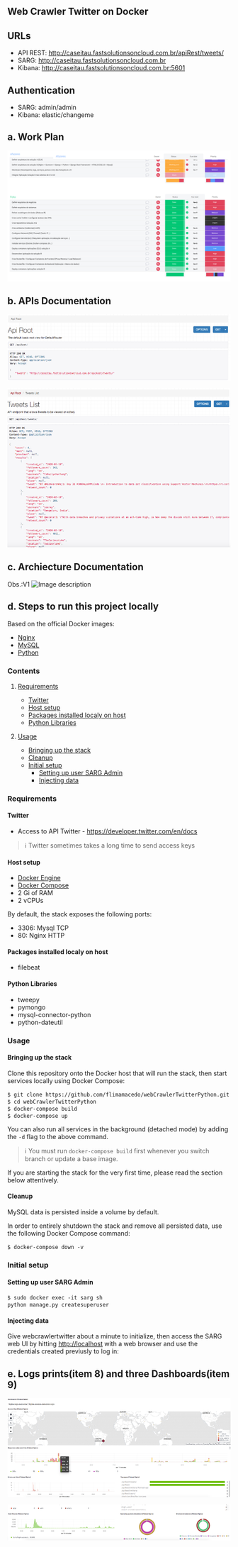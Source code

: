 ##  Web Crawler Twitter on Docker
##  URLs

* API REST: http://caseitau.fastsolutionsoncloud.com.br/apiRest/tweets/</li>
* SARG: http://caseitau.fastsolutionsoncloud.com.br</li>
* Kibana: http://caseitau.fastsolutionsoncloud.com.br:5601</li>


##  Authentication

* SARG: admin/admin
* Kibana: elastic/changeme


## a. Work Plan

![Work Plan](https://github.com/flimamacedo/webCrawlerTwitterPython/blob/master/imgs/workPlan.PNG)


## b. APIs Documentation 

![Image description](https://github.com/flimamacedo/webCrawlerTwitterPython/blob/master/imgs/api2.PNG)

![Image description](https://github.com/flimamacedo/webCrawlerTwitterPython/blob/master/imgs/api1.png)

## c. Archiecture Documentation

Obs.:V1
![Image description](http://caseitau.fastsolutionsoncloud.com.br/media/media/image005.png)

## d. Steps to run this project locally</h2>

Based on the official Docker images:

* [Nginx](https://hub.docker.com/_/nginx)
* [MySQL](https://hub.docker.com/_/mysql)
* [Python](https://hub.docker.com/_/python)


### Contents

1. [Requirements](#requirements)
   * [Twitter](#twitter)
   * [Host setup](#host-setup)
   * [Packages installed localy on host](#packages-installed-localy-on-host)
   * [Python Libraries](#python-libraries)   
   
2. [Usage](#usage)
   * [Bringing up the stack](#bringing-up-the-stack)
   * [Cleanup](#cleanup)
   * [Initial setup](#initial-setup)
     * [Setting up user SARG Admin](#setting-up-user-sarg-admin)
     * [Injecting data](#injecting-data)

### Requirements

#### Twitter

* Access to API Twitter - https://developer.twitter.com/en/docs

> :information_source: Twitter sometimes takes a long time to send access keys

#### Host setup

* [Docker Engine](https://docs.docker.com/install/) 
* [Docker Compose](https://docs.docker.com/compose/install/)
* 2 Gi of RAM
* 2 vCPUs 

By default, the stack exposes the following ports:
* 3306: Mysql TCP
* 80: Nginx HTTP

#### Packages installed localy on host

* filebeat

#### Python Libraries

* tweepy
* pymongo
* mysql-connector-python
* python-dateutil

### Usage

#### Bringing up the stack

Clone this repository onto the Docker host that will run the stack, then start services locally using Docker Compose:

```console
$ git clone https://github.com/flimamacedo/webCrawlerTwitterPython.git
$ cd webCrawlerTwitterPython
$ docker-compose build
$ docker-compose up
```
You can also run all services in the background (detached mode) by adding the `-d` flag to the above command.

> :information_source: You must run `docker-compose build` first whenever you switch branch or update a base image.

If you are starting the stack for the very first time, please read the section below attentively.

#### Cleanup

MySQL data is persisted inside a volume by default.

In order to entirely shutdown the stack and remove all persisted data, use the following Docker Compose command:

```console
$ docker-compose down -v
```

### Initial setup

#### Setting up user SARG Admin

```console
$ sudo docker exec -it sarg sh
python manage.py createsuperuser 
```

#### Injecting data

Give webcrawlertwitter about a minute to initialize, then access the SARG web UI by hitting
[http://localhost](http://localhost) with a web browser and use the credentials created previusly  to log in:


## e. Logs prints(item 8) and three Dashboards(item 9)

![Image description](https://github.com/flimamacedo/webCrawlerTwitterPython/blob/master/imgs/dash1.png)

![Image description](https://github.com/flimamacedo/webCrawlerTwitterPython/blob/master/imgs/dash2.png)
